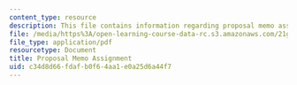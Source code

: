 ```yaml
---
content_type: resource
description: This file contains information regarding proposal memo assignment.
file: /media/https%3A/open-learning-course-data-rc.s3.amazonaws.com/21g-228-advanced-workshop-in-writing-for-social-sciences-and-architecture-els-spring-2007/c34d8d66fdafb0f64aa1e0a25d6a44f7_MIT21G.228S07_proposal.pdf
file_type: application/pdf
resourcetype: Document
title: Proposal Memo Assignment
uid: c34d8d66-fdaf-b0f6-4aa1-e0a25d6a44f7
---
```

